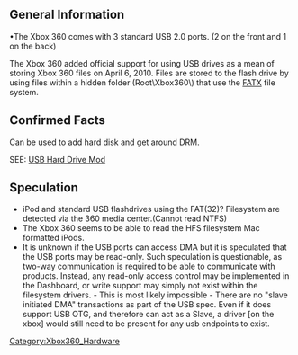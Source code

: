 ## General Information

•The Xbox 360 comes with 3 standard USB 2.0 ports. (2 on the front and 1
on the back)

The Xbox 360 added official support for using USB drives as a mean of
storing Xbox 360 files on April 6, 2010. Files are stored to the flash
drive by using files within a hidden folder (Root\\Xbox360\\) that use
the [FATX](FATX "wikilink") file system.

## Confirmed Facts

Can be used to add hard disk and get around DRM.

SEE: [USB Hard Drive
Mod](http://www.llamma.com/xbox360/mods/USB%20Hard%20Drive%20Mod.htm)

## Speculation

  - iPod and standard USB flashdrives using the FAT(32)? Filesystem are
    detected via the 360 media center.(Cannot read NTFS)
  - The Xbox 360 seems to be able to read the HFS filesystem Mac
    formatted iPods.
  - It is unknown if the USB ports can access DMA but it is speculated
    that the USB ports may be read-only. Such speculation is
    questionable, as two-way communication is required to be able to
    communicate with products. Instead, any read-only access control may
    be implemented in the Dashboard, or write support may simply not
    exist within the filesystem drivers. - This is most likely
    impossible - There are no "slave initiated DMA" transactions as part
    of the USB spec. Even if it does support USB OTG, and therefore can
    act as a Slave, a driver \[on the xbox\] would still need to be
    present for any usb endpoints to exist.

[Category:Xbox360_Hardware](Category:Xbox360_Hardware "wikilink")